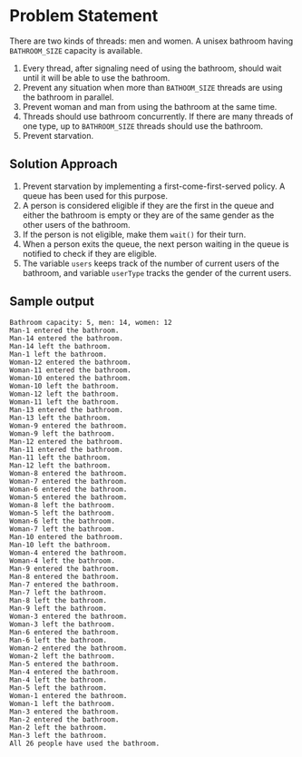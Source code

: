 # Problem Statement
There are two kinds of threads: men and women. A unisex bathroom having `BATHROOM_SIZE` capacity is available.
1. Every thread, after signaling need of using the bathroom, should wait until it will be able to use the bathroom.
2. Prevent any situation when more than `BATHOOM_SIZE` threads are using the bathroom in parallel.
3. Prevent woman and man from using the bathroom at the same time.
4. Threads should use bathroom concurrently. If there are many threads of one type, up to `BATHROOM_SIZE` threads 
should use the bathroom.
5. Prevent starvation.

## Solution Approach
1. Prevent starvation by implementing a first-come-first-served policy. A queue has been used for this purpose.
2. A person is considered eligible if they are the first in the queue and either the bathroom is empty or they are of 
the same gender as the other users of the bathroom.
3. If the person is not eligible, make them `wait()` for their turn.
4. When a person exits the queue, the next person waiting in the queue is notified to check if they are eligible.
5. The variable `users` keeps track of the number of current users of the bathroom, and variable `userType` tracks the
gender of the current users.

## Sample output
```
Bathroom capacity: 5, men: 14, women: 12
Man-1 entered the bathroom.
Man-14 entered the bathroom.
Man-14 left the bathroom.
Man-1 left the bathroom.
Woman-12 entered the bathroom.
Woman-11 entered the bathroom.
Woman-10 entered the bathroom.
Woman-10 left the bathroom.
Woman-12 left the bathroom.
Woman-11 left the bathroom.
Man-13 entered the bathroom.
Man-13 left the bathroom.
Woman-9 entered the bathroom.
Woman-9 left the bathroom.
Man-12 entered the bathroom.
Man-11 entered the bathroom.
Man-11 left the bathroom.
Man-12 left the bathroom.
Woman-8 entered the bathroom.
Woman-7 entered the bathroom.
Woman-6 entered the bathroom.
Woman-5 entered the bathroom.
Woman-8 left the bathroom.
Woman-5 left the bathroom.
Woman-6 left the bathroom.
Woman-7 left the bathroom.
Man-10 entered the bathroom.
Man-10 left the bathroom.
Woman-4 entered the bathroom.
Woman-4 left the bathroom.
Man-9 entered the bathroom.
Man-8 entered the bathroom.
Man-7 entered the bathroom.
Man-7 left the bathroom.
Man-8 left the bathroom.
Man-9 left the bathroom.
Woman-3 entered the bathroom.
Woman-3 left the bathroom.
Man-6 entered the bathroom.
Man-6 left the bathroom.
Woman-2 entered the bathroom.
Woman-2 left the bathroom.
Man-5 entered the bathroom.
Man-4 entered the bathroom.
Man-4 left the bathroom.
Man-5 left the bathroom.
Woman-1 entered the bathroom.
Woman-1 left the bathroom.
Man-3 entered the bathroom.
Man-2 entered the bathroom.
Man-2 left the bathroom.
Man-3 left the bathroom.
All 26 people have used the bathroom.
```